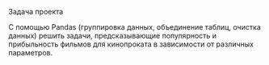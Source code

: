 
Задача проекта

С помощью Pandas (группировка данных, объединение таблиц, очистка данных) решить задачи, предсказывающие популярность и прибыльность фильмов для кинопроката в зависимости от различных параметров.